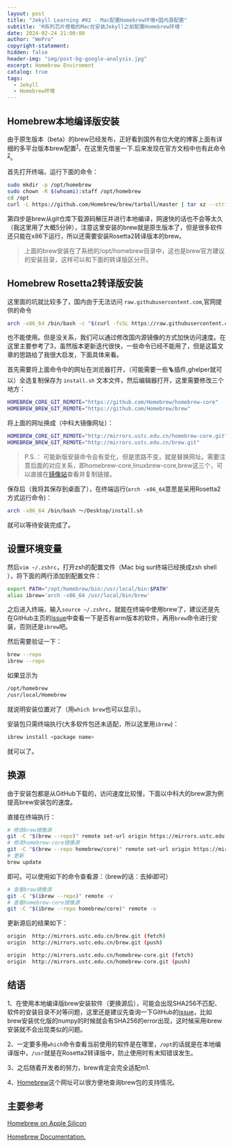```yaml
---
layout: post
title: "Jekyll Learning #02 - Mac配置Homebrew环境+国内源配置"
subtitle: 'M系列芯片搭载的Mac在安装Jekyll之前配置Homebrew环境'
date: 2024-02-24 21:00:00
author: "WePro"
copyright-statement: 
hidden: false
header-img: "img/post-bg-google-analysis.jpg"
excerpt: Homebrew Enviroment
catalog: true
tags:
  - Jekyll
  - Homebrew环境
---
```



## Homebrew本地编译版安装

由于原生版本（beta）的brew已经发布，正好看到国外有位大佬的博客上面有详细的多平台版本brew配置<sup>[1](https://soff.es/blog/homebrew-on-apple-silicon)</sup>，在这里先借鉴一下.后来发现在官方文档中也有此命令<sup>[2](https://docs.brew.sh/Installation#untar-anywhere)</sup>。

首先打开终端，运行下面的命令：

```bash
sudo mkdir -p /opt/homebrew
sudo chown -R $(whoami):staff /opt/homebrew
cd /opt
curl -L https://github.com/Homebrew/brew/tarball/master | tar xz --strip 
```

第四步是brew从git仓库下载源码解压并进行本地编译，网速快的话也不会等太久（我这里用了大概5分钟），注意这里安装的brew就是原生版本了，但是很多软件还只能在x86下运行，所以还需要安装Rosetta2转译版本的brew。

>上面的brew安装在了系统的/opt/homebrew目录中，这也是brew官方建议的安装目录，这样可以和下面的转译版区分开。

## Homebrew Rosetta2转译版安装

这里面的坑就比较多了，国内由于无法访问 `raw.githubusercontent.com`,官网提供的命令

```bash
arch -x86_64 /bin/bash -c "$(curl -fsSL https://raw.githubusercontent.com/Homebrew/install/master/install.sh)"
```

也不能使用。但是没关系，我们可以通过修改国内源镜像的方式加快访问速度。在这里主要参考了3，虽然版本更新迭代很快，一些命令已经不能用了，但是这篇文章的思路给了我很大启发，下面具体来看。

首先需要将上面命令中的网址在浏览器打开，（可能需要一些🪜插件,ghelper就可以）全选复制保存为 `install.sh` 文本文件，然后编辑器打开，这里需要修改三个地方：

```bash
HOMEBREW_CORE_GIT_REMOTE="https://github.com/Homebrew/homebrew-core"
HOMEBREW_BREW_GIT_REMOTE="https://github.com/Homebrew/brew"
```

将上面的网址换成（中科大镜像网址）：

```bash
HOMEBREW_CORE_GIT_REMOTE="http://mirrors.ustc.edu.cn/homebrew-core.git"
HOMEBREW_BREW_GIT_REMOTE="http://mirrors.ustc.edu.cn/brew.git"
```

>P.S.： 可能新版安装命令会有变化，但是思路不变，就是替换网址。需要注意后面的对应关系，即homebrew-core,linuxbrew-core,brew这三个，可以直接在[镜像站](https://mirrors.ustc.edu.cn/)查看并复制链接。

保存后（我将其保存到桌面了），在终端运行(`arch -x86_64`意思是采用Rosetta2方式运行命令)：

```bash
arch -x86_64 /bin/bash ～/Desktop/install.sh
```

就可以等待安装完成了。

## 设置环境变量

然后`vim ~/.zshrc`，打开zsh的配置文件（Mac big sur终端已经换成zsh shell ），将下面的两行添加到配置文件：

```bash
export PATH="/opt/homebrew/bin:/usr/local/bin:$PATH"
alias ibrew='arch -x86_64 /usr/local/bin/brew'
```

之后进入终端，输入`source ~/.zshrc`，就能在终端中使用brew了，建议还是先在GitHub主页的[issue](https://github.com/Homebrew/brew/issues/7857)中查看一下是否有arm版本的软件，再用`brew`命令进行安装，否则还是`ibrew`吧。

然后需要验证一下：

```bash
brew --repo
ibrew --repo
```
如果显示为

```bash
/opt/homebrew
/usr/local/Homebrew
```

就说明安装位置对了（用`which brew`也可以显示）。

安装包只需终端执行(大多软件包还未适配，所以这里用`ibrew`)：

```bash
ibrew install <package name>
```

就可以了。

## 换源

由于安装包都是从GitHub下载的，访问速度比较慢，下面以中科大的brew源为例提高brew安装包的速度。

直接在终端执行：

```bash
# 修改brew镜像源
git -C "$(brew --repo)" remote set-url origin https://mirrors.ustc.edu.cn/brew.git
# 修改homebrew-core镜像源
git -C "$(brew --repo homebrew/core)" remote set-url origin https://mirrors.ustc.edu.cn/homebrew-core.git
# 更新
brew update
```

即可。可以使用如下的命令查看源：（brew的话：去掉i即可）

```bash
# 查看brew镜像源
git -C "$(ibrew --repo)" remote -v
# 查看homebrew-core镜像源
git -C "$(ibrew --repo homebrew/core)" remote -v
```

更新源后的结果如下：

```bash
origin	http://mirrors.ustc.edu.cn/brew.git (fetch)
origin	http://mirrors.ustc.edu.cn/brew.git (push)

origin	http://mirrors.ustc.edu.cn/homebrew-core.git (fetch)
origin	http://mirrors.ustc.edu.cn/homebrew-core.git (push)
```

## 结语
1、在使用本地编译版brew安装软件（更换源后），可能会出现SHA256不匹配、软件的安装目录不对等问题，这里还是建议先查询一下GitHub的[issue](https://github.com/Homebrew/brew/issues/7857)，比如brew安装优化版的numpy的时候就会有SHA256的error出现，这时候采用ibrew安装就不会出现类似的问题。

2、一定要多用`which`命令查看当前使用的软件是在哪里，`/opt`的话就是在本地编译版中，`/usr`就是在Rosetta2转译版中，防止使用时有未知错误发生。

3、之后随着开发者的努力，brew肯定会完全适配m1.

4、[Homebrew](https://doesitarm.com/kind/homebrew/)这个网址可以很方便地查询brew包的支持情况。

## 主要参考

[Homebrew on Apple Silicon](https://soff.es/blog/homebrew-on-apple-silicon)

[Homebrew Documentation.](https://docs.brew.sh/Installation#untar-anywhere)

